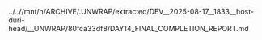 ../..//mnt/h/ARCHIVE/.UNWRAP/extracted/DEV__2025-08-17__1833__host-duri-head/__UNWRAP/80fca33df8/DAY14_FINAL_COMPLETION_REPORT.md